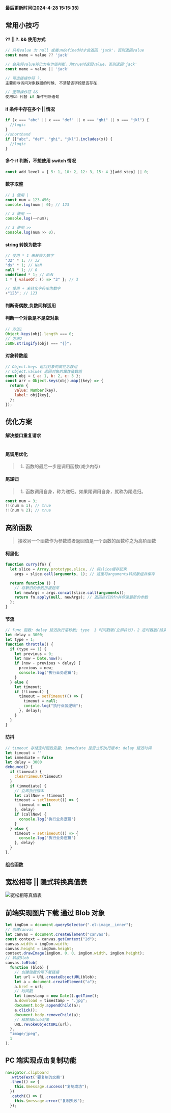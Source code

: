 <!--
 * @Description:
 * @Author: panrui
 * @Date: 2023-04-25 08:57:17
 * @LastEditTime: 2024-04-28 15:16:57
 * @LastEditors: prui
 * 不忘初心,不负梦想
-->

#### 最后更新时间(2024-4-28 15:15:35)

## 常用小技巧

#### ?? || ?. && 使用方式

```js
// 只有value 为 null 或者undefined时才会返回 'jack'，否则返回value
const name = value ?? 'jack'

// 会先将value转化为布尔值判断，为true时返回value，否则返回'jack'
const name = value || 'jack'

// 可选链操作符 ?.
主要用与访问对象数据的时候, 不清楚该字段是否存在.

// 逻辑操作符 &&
使用&& 代替 if 条件判断语句
```

#### if 条件中存在多个 || 情况

```js
if (x === "abc" || x === "def" || x === "ghi" || x === "jkl") {
  //logic
}
//shorthand
if (["abc", "def", "ghi", "jkl"].includes(x)) {
  //logic
}
```

#### 多个 if 判断，不想使用 switch 情况

```js
const add_level = { 5: 1, 10: 2, 12: 3, 15: 4 }[add_step] || 0;
```

#### 数字取整

```js
// 1 使用 |
const num = 123.456;
console.log(num | 0); // 123

// 2 使用 ~~
console.log(~~num);

// 3 使用 >>
console.log(num >> 0);
```

#### string 转换为数字

```js
// 使用 * 1 来转换为数字
"32" * 1; // 32
"ds" * 1; // NaN
null * 1; // 0
undefined * 1; // NaN
1 * { valueOf: () => "3" }; // 3

// 使用 + 来转化字符串为数字
+"123"; // 123
```

#### 判断奇偶数,负数同样适用

#### 判断一个对象是不是空对象

```js
// 方法1
Object.keys(obj).length === 0;
// 方法2
JSON.stringify(obj) === "{}";
```

#### 对象转数组

```js
// Object.keys 返回对象的属性名数组
// Object.values 返回对象的属性值数组
const obj = { a: 1, b: 2, c: 3 };
const arr = Object.keys(obj).map((key) => {
  return {
    value: Number(key),
    label: obj[key],
  };
});
```

## 优化方案

#### 解决接口重复请求

```js

```

#### 尾调用优化

> 1. 函数的最后一步是调用函数(减少内存)

#### 尾递归

> 1. 函数调用自身，称为递归。如果尾调用自身，就称为尾递归。

```js
const num = 3;
!!(num & 1); // true
!!(num % 2); // true
```

## 高阶函数

> 接收另一个函数作为参数或者返回值是一个函数的函数称之为高阶函数

#### 柯里化

```js
function curry(fn) {
  let slice = Array.prototype.slice, // 将slice缓存起来
    args = slice.call(arguments, 1); // 这里将arguments转成数组并保存

  return function () {
    // 将新旧的参数拼接起来
    let newArgs = args.concat(slice.call(arguments));
    return fn.apply(null, newArgs); // 返回执行的fn并传递最新的参数
  };
}
```

#### 节流

```js
// func 函数; delay 延迟执行毫秒数; type  1 时间戳版(立即执行)，2 定时器版(结束在执行一次)
let delay = 3000;
let type = 1;
function throttle() {
  if (type == 1) {
    let previous = 0;
    let now = Date.now();
    if (now - previous > delay) {
      previous = now;
      console.log("执行业务逻辑");
    }
  } else {
    let timeout;
    if (!timeout) {
      timeout = setTimeout(() => {
        timeout = null;
        console.log("执行业务逻辑");
      }, delay);
    }
  }
}
```

#### 防抖

```js
// timeout 存储定时函数变量; immediate 是否立即执行版本; delay 延迟时间
let timeout = ''
let immediate = false
let delay = 3000
debounce() {
  if (timeout) {
    clearTimeout(timeout)
  }
  if (immediate) {
    // 立即执行版本
    let callNow = !timeout
    timeout = setTimeout(() => {
      timeout = null
    }, delay)
    if (callNow) {
      console.log('执行业务逻辑')
    }
  } else {
    timeout = setTimeout(() => {
      console.log('执行业务逻辑')
    }, delay)
  }
},
```

#### 组合函数

## 宽松相等 || 隐式转换真值表

![宽松相等真值表](http://work.panrui.top:8083/static/ToPrimitive_20210630102406.jpg)

## 前端实现图片下载 通过 Blob 对象

```js
let imgDom = document.querySelector(".el-image__inner");
// 创建canvas
let canvas = document.createElement("canvas");
const context = canvas.getContext("2d");
canvas.width = imgDom.width;
canvas.height = imgDom.height;
context.drawImage(imgDom, 0, 0, imgDom.width, imgDom.height);
// 转成Blob
canvas.toBlob(
  function (blob) {
    // 创建隐藏的可下载链接
    let url = URL.createObjectURL(blob);
    let a = document.createElement("a");
    a.href = url;
    // 时间戳
    let timestamp = new Date().getTime();
    a.download = timestamp + ".jpg";
    document.body.appendChild(a);
    a.click();
    document.body.removeChild(a);
    // 释放掉blob对象
    URL.revokeObjectURL(url);
  },
  "image/jpeg",
  1
);
```

## PC 端实现点击复制功能

```js
navigator.clipboard
  .writeText('要复制的文案')
  .then(() => {
    this.$message.success("复制成功");
  })
  .catch(() => {
    this.$message.error("复制失败");
  });
```
